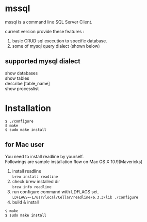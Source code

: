 mssql
=========
mssql is a command line SQL Server Client.  
  
current version provide these features :  
1. basic CRUD sql execution to specific database.  
2. some of mysql query dialect (shown below)

## supported mysql dialect
show databases  
show tables  
describe [table_name]  
show processlist  

Installation
==========
```
$ ./configure  
$ make  
$ sudo make install  
```

## for Mac user
You need to install readline by yourself.  
Followings are sample installation flow on Mac OS X 10.9(Mavericks)  

1. install readline  
`brew install readline`
2. check brew installed dir  
`brew info readline`
3. run configure command with LDFLAGS set.  
`LDFLAGS=-L/usr/local/Cellar/readline/6.3.3/lib ./configure`
4. build & install  
```
$ make
$ sudo make install
```
